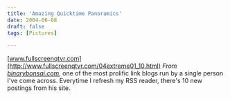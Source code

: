 ```yaml
---
title: 'Amazing Quicktime Panoramics'
date: 2004-06-08
draft: false
tags: [Pictures]

---
```


[www.fullscreenqtvr.com](http://www.fullscreenqtvr.com/04extreme01_10.html) _From [binarybonsai.com](http://binarybonsai.com)_, one of the most prolific link blogs run by a single person I've come across. Everytime I refresh my RSS reader, there's 10 new postings from his site.